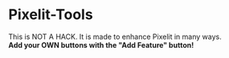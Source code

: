 # Pixelit-Tools
This is NOT A HACK. It is made to enhance Pixelit in many ways.                                                                                                 
**Add your OWN buttons with the "Add Feature" button!**
